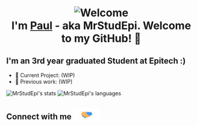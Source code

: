
<h1 align="center"> <img src="https://cliply.co/wp-content/uploads/2021/08/472108440_HELLO_STICKER_400px.gif" alt="Welcome"> <br>I'm <a href="https://github.com/Paul-Marie">Paul</a> - aka MrStudEpi. Welcome to my GitHub! 🤗</h1>

<h2> I'm an 3rd year graduated Student at Epitech :) </h2>

- 🚧 Current Project: (WIP)
- 📍 Previous work: (WIP)

![MrStudEpi's stats](https://github-readme-stats.vercel.app/api?username=MrStudEpi&show_icons=true&theme=transparent)
![MrStudEpi's languages](https://github-readme-stats.vercel.app/api/top-langs/?username=MrStudEpi&hide=html,java&theme=transparent&layout=compact)

<h2> Connect with me <img src="https://github.com/Paul-Marie/Paul-Marie/blob/master/Assets/HandShake.gif" height="32px"> </h2>
